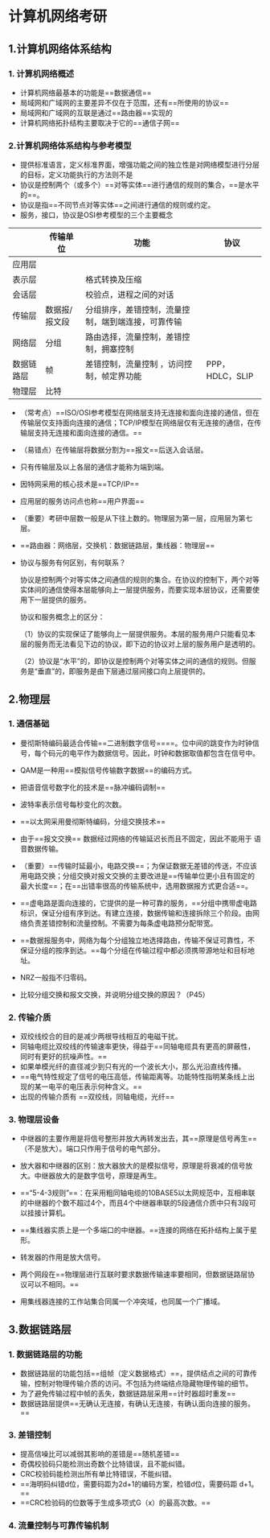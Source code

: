 # 计算机网络考研

## 1.计算机网络体系结构

### 1. 计算机网络概述

- 计算机网络最基本的功能是==数据通信==
- 局域网和广域网的主要差异不仅在于范围，还有==所使用的协议==
- 局域网和广域网的互联是通过==路由器==实现的
- 计算机网络拓扑结构主要取决于它的==通信子网==

### 2.计算机网络体系结构与参考模型

- 提供标准语言，定义标准界面，增强功能之间的独立性是对网络模型进行分层的目标，定义功能执行的方法则不是
- 协议是控制两个（或多个）==对等实体==进行通信的规则的集合，==是水平的==。
- 协议是指==不同节点对等实体==之间进行通信的规则或约定。
- 服务，接口，协议是OSI参考模型的三个主要概念

|            | 传输单位      | 功能                                               | 协议            |
| ---------- | ------------- | -------------------------------------------------- | --------------- |
| 应用层     |               |                                                    |                 |
| 表示层     |               | 格式转换及压缩                                     |                 |
| 会话层     |               | 校验点，进程之间的对话                             |                 |
| 传输层     | 数据报/报文段 | 分组排序，差错控制，流量控制，端到端连接，可靠传输 |                 |
| 网络层     | 分组          | 路由选择，流量控制，差错控制，拥塞控制             |                 |
| 数据链路层 | 帧            | 差错控制，流量控制 ，访问控制，帧定界功能          | PPP，HDLC，SLIP |
| 物理层     | 比特          |                                                    |                 |

- （常考点）==ISO/OSI参考模型在网络层支持无连接和面向连接的通信，但在传输层仅支持面向连接的通信；TCP/IP模型在网络层仅有无连接的通信，在传输层支持无连接和面向连接的通信。==

- （易错点）在传输层将数据分割为==报文==后送入会话层。

- 只有传输层及以上各层的通信才能称为端到端。

- 因特网采用的核心技术是==TCP/IP==

- 应用层的服务访问点也称==用户界面==

- （重要）考研中层数一般是从下往上数的。物理层为第一层，应用层为第七层。

- ==路由器：网络层，交换机：数据链路层，集线器：物理层==

- 协议与服务有何区别，有何联系？

  协议是控制两个对等实体之间通信的规则的集合。在协议的控制下，两个对等实体间的通信使得本层能够向上一层提供服务，而要实现本层协议，还需要使用下一层提供的服务。

  协议和服务概念上的区分：

  （1）协议的实现保证了能够向上一层提供服务。本层的服务用户只能看见本层的服务而无法看见下边的协议，即下边的协议对上层的服务用户是透明的。

  （2）协议是“水平”的，即协议是控制两个对等实体之间的通信的规则。但服务是“垂直”的，即服务是由下层通过层间接口向上层提供的。

## 2.物理层

  ### 1. 通信基础

- 曼彻斯特编码最适合传输==二进制数字信号====。位中间的跳变作为时钟信号，每个码元的电平作为数据信号。因此，时钟和数据取值都包含在信号中。
- QAM是一种用==模拟信号传输数字数据==的编码方式。
- 把语音信号数字化的技术是==脉冲编码调制==
- 波特率表示信号每秒变化的次数。
- ==以太网采用曼彻斯特编码，分组交换技术==
- 由于==报文交换== 数据经过网络的传输延迟长而且不固定，因此不能用于 语音数据传输。

- （重要）==传输时延最小，电路交换==；为保证数据无差错的传送，不应该用电路交换；分组交换对报文交换的主要改进是==传输单位更小且有固定的最大长度==；在==出错率很高的传输系统中，选用数据报方式更合适==。
- ==虚电路是面向连接的，它提供的是一种可靠的服务，==分组中携带虚电路标识，保证分组有序到达。有建立连接，数据传输和连接拆除三个阶段。由网络负责差错控制和流量控制。不需要为每条虚电路预分配带宽。
- ==数据报服务中，网络为每个分组独立地选择路由，传输不保证可靠性，不保证分组的按序到达。==每个分组在传输过程中都必须携带源地址和目标地址。
- NRZ一般指不归零码。
- 比较分组交换和报文交换，并说明分组交换的原因？（P45）

### 2. 传输介质

- 双绞线绞合的目的是减少两根导线相互的电磁干扰。
- 同轴电缆比双绞线的传输速率更快，得益于==同轴电缆具有更高的屏蔽性，同时有更好的抗噪声性。==
- 如果单模光纤的直径减少到只有光的一个波长大小，那么光沿直线传播。
- ==电气特性规定了信号的电压高低，传输距离等。功能特性指明某条线上出现的某一电平的电压表示何种含义。==
- 出现的传输介质有 ==双绞线，同轴电缆，光纤==

### 3. 物理层设备

- 中继器的主要作用是将信号整形并放大再转发出去，其==原理是信号再生==（不是放大）。端口只作用于信号的电气部分。
- 放大器和中继器的区别：放大器放大的是模拟信号，原理是将衰减的信号放大。中继器放大的是数字信号，原理是再生。
- ==“5-4-3规则”==：在采用粗同轴电缆的10BASE5以太网规范中，互相串联的中继器的个数不超过4个，而且4个中继器串联的5段通信介质中只有3段可以挂接计算机。

- ==集线器实质上是一个多端口的中继器。==连接的网络在拓扑结构上属于星形。
- 转发器的作用是放大信号。
- 两个网段在==物理层进行互联时要求数据传输速率要相同，但数据链路层协议可以不相同。==
- 用集线器连接的工作站集合同属一个冲突域，也同属一个广播域。

## 3.数据链路层

### 1. 数据链路层的功能

- 数据链路层的功能包括==组帧（定义数据格式）==，提供结点之间的可靠传输，控制对物理传输介质的访问。不包括为终端结点隐藏物理传输的细节。
- 为了避免传输过程中帧的丢失，数据链路层采用==计时器超时重发==
- 数据链路层提供==无确认无连接，有确认无连接，有确认面向连接的服务。==

### 3. 差错控制

- 提高信噪比可以减弱其影响的差错是==随机差错==
- 奇偶校验码只能检测出奇数个比特错误，且不能纠错。
- CRC校验码能检测出所有单比特错误，不能纠错。
- ==海明码纠错d位，需要码距为2d+1的编码方案，检错d位，需要码距 d+1。==
- ==CRC检验码的位数等于生成多项式G（x）的最高次数。==

### 4. 流量控制与可靠传输机制


